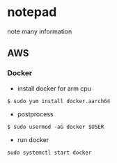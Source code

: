 # notepad
note many information

## AWS
### Docker
* install docker for arm cpu
```shell
$ sudo yum install docker.aarch64
```

* postprocess
```shell
$ sudo usermod -aG docker $USER
```

* run docker
```shell
sudo systemctl start docker
```
